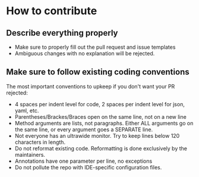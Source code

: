 # How to contribute

## Describe everything properly
* Make sure to properly fill out the pull request and issue templates
* Ambiguous changes with no explanation will be rejected.

## Make sure to follow existing coding conventions

The most important conventions to upkeep if you don't want your PR rejected:
* 4 spaces per indent level for code, 2 spaces per indent level for json, yaml, etc.
* Parentheses/Brackes/Braces open on the same line, not on a new line
* Method arguments are lists, not paragraphs. Either ALL arguments go on the same line, or every argument goes a SEPARATE line.
* Not everyone has an ultrawide monitor. Try to keep lines below 120 characters in length.
* Do not reformat existing code. Reformatting is done exclusively by the maintainers.
* Annotations have one parameter per line, no exceptions
* Do not pollute the repo with IDE-specific configuration files.